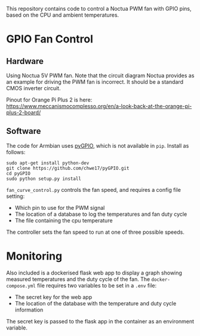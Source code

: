 This repository contains code to control a Noctua PWM fan with GPIO pins, based on the CPU and ambient temperatures.

# GPIO Fan Control

## Hardware

Using Noctua 5V PWM fan. Note that the circuit diagram Noctua provides as an example for driving the PWM fan is incorrect. It should be a standard CMOS inverter circuit.

Pinout for Orange Pi Plus 2 is here: https://www.meccanismocomplesso.org/en/a-look-back-at-the-orange-pi-plus-2-board/

## Software

The code for Armbian uses [pyGPIO](https://forum.armbian.com/topic/5662-pygpio-a-more-general-python-gpio-library/), which is not available in `pip`. Install as follows:

```
sudo apt-get install python-dev
git clone https://github.com/chwe17/pyGPIO.git
cd pyGPIO
sudo python setup.py install
```

`fan_curve_control.py` controls the fan speed, and requires a config file setting:

+ Which pin to use for the PWM signal
+ The location of a database to log the temperatures and fan duty cycle
+ The file containing the cpu temperature

The controller sets the fan speed to run at one of three possible speeds.

# Monitoring

Also included is a dockerised flask web app to display a graph showing measured temperatures and the duty cycle of the fan. The `docker-compose.yml` file requires two variables to be set in a `.env` file:

+ The secret key for the web app
+ The location of the database with the temperature and duty cycle information

The secret key is passed to the flask app in the container as an environment variable.
